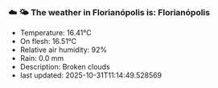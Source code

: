 ### ☁️ 🌤️  The weather in Florianópolis is: Florianópolis

- Temperature: 16.41°C
- On flesh: 16.51°C
- Relative air humidity: 92%
- Rain: 0.0 mm
- Description: Broken clouds
- last updated: 2025-10-31T11:14:49.528569

